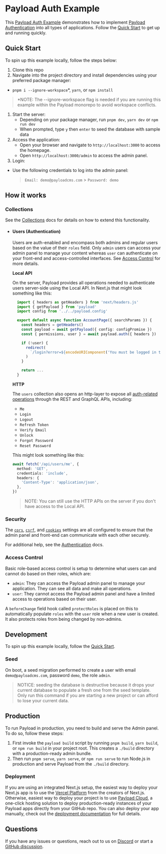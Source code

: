 # Payload Auth Example

This [Payload Auth Example](https://github.com/payloadcms/payload/tree/main/examples/auth) demonstrates how to implement [Payload Authentication](https://payloadcms.com/docs/authentication/overview) into all types of applications. Follow the [Quick Start](#quick-start) to get up and running quickly.

## Quick Start

To spin up this example locally, follow the steps below:

1. Clone this repo
1. Navigate into the project directory and install dependencies using your preferred package manager:

- `pnpm i --ignore-workspace`\*, `yarn`, or `npm install`

> \*NOTE: The --ignore-workspace flag is needed if you are running this example within the Payload monorepo to avoid workspace conflicts.

1. Start the server:
   - Depending on your package manager, run `pnpm dev`, `yarn dev` or `npm run dev`
   - When prompted, type `y` then `enter` to seed the database with sample data
1. Access the application:
   - Open your browser and navigate to `http://localhost:3000` to access the homepage.
   - Open `http://localhost:3000/admin` to access the admin panel.
1. Login:

- Use the following credentials to log into the admin panel:
  > `Email: demo@payloadcms.com` > `Password: demo`

## How it works

### Collections

See the [Collections](https://payloadcms.com/docs/configuration/collections) docs for details on how to extend this functionality.

- #### Users (Authentication)

  Users are auth-enabled and encompass both admins and regular users based on the value of their `roles` field. Only `admin` users can access your admin panel to manage your content whereas `user` can authenticate on your front-end and access-controlled interfaces. See [Access Control](#access-control) for more details.

  **Local API**

  On the server, Payload provides all operations needed to authenticate users server-side using the Local API. In Next.js that might look something like this:

  ```ts
    import { headers as getHeaders } from 'next/headers.js'
    import { getPayload } from 'payload'
    import config from '../../payload.config'

    export default async function AccountPage({ searchParams }) {
      const headers = getHeaders()
      const payload = await getPayload({ config: configPromise })
      const { permissions, user } = await payload.auth({ headers })

      if (!user) {
        redirect(
          `/login?error=${encodeURIComponent('You must be logged in to access your account.')}&redirect=/account`,
        )
      }

      return ...
    }
  ```

  **HTTP**

  The `users` collection also opens an http-layer to expose all [auth-related operations](https://payloadcms.com/docs/authentication/operations) through the REST and GraphQL APIs, including:

  - `Me`
  - `Login`
  - `Logout`
  - `Refresh Token`
  - `Verify Email`
  - `Unlock`
  - `Forgot Password`
  - `Reset Password`

  This might look something like this:

  ```ts
  await fetch('/api/users/me', {
    method: 'GET',
    credentials: 'include',
    headers: {
      'Content-Type': 'application/json',
    },
  })
  ```

  > NOTE: You can still use the HTTP APIs on the server if you don't have access to the Local API.

### Security

The [`cors`](https://payloadcms.com/docs/production/preventing-abuse#cross-origin-resource-sharing-cors), [`csrf`](https://payloadcms.com/docs/production/preventing-abuse#cross-site-request-forgery-csrf), and [`cookies`](https://payloadcms.com/docs/authentication/overview#options) settings are all configured to ensure that the admin panel and front-end can communicate with each other securely.

For additional help, see the [Authentication](https://payloadcms.com/docs/authentication/overview#authentication-overview) docs.

### Access Control

Basic role-based access control is setup to determine what users can and cannot do based on their roles, which are:

- `admin`: They can access the Payload admin panel to manage your application. They can see all data and make all operations.
- `user`: They cannot access the Payload admin panel and have a limited access to operations based on their user.

A `beforeChange` field hook called `protectRoles` is placed on this to automatically populate `roles` with the `user` role when a new user is created. It also protects roles from being changed by non-admins.

## Development

To spin up this example locally, follow the [Quick Start](#quick-start).

### Seed

On boot, a seed migration performed to create a user with email `demo@payloadcms.com`, password `demo`, the role `admin`.

> NOTICE: seeding the database is destructive because it drops your current database to populate a fresh one from the seed template. Only run this command if you are starting a new project or can afford to lose your current data.

## Production

To run Payload in production, you need to build and serve the Admin panel. To do so, follow these steps:

1. First invoke the `payload build` script by running `pnpm build`, `yarn build`, or `npm run build` in your project root. This creates a `./build` directory with a production-ready admin bundle.
1. Then run `pnpm serve`, `yarn serve`, or `npm run serve` to run Node.js in production and serve Payload from the `./build` directory.

### Deployment

If you are using an integrated Next.js setup, the easiest way to deploy your Next.js app is to use the [Vercel Platform](https://vercel.com/new) from the creators of Next.js. Otherwise, easiest way to deploy your project is to use [Payload Cloud](https://payloadcms.com/new/import), a one-click hosting solution to deploy production-ready instances of your Payload apps directly from your GitHub repo. You can also deploy your app manually, check out the [deployment documentation](https://payloadcms.com/docs/production/deployment) for full details.

## Questions

If you have any issues or questions, reach out to us on [Discord](https://discord.com/invite/payload) or start a [GitHub discussion](https://github.com/payloadcms/payload/discussions).
